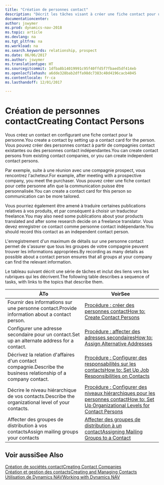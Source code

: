 ```yaml
---
title: "Création de personnes contact"
description: "Décrit les tâches visant à créer une fiche contact pour une personne, par exemple, un prospect ou un fournisseur, afin de définir les relations et personnaliser la communication."
documentationcenter: 
author: jswymer
ms.prod: dynamics-nav-2018
ms.topic: article
ms.devlang: na
ms.tgt_pltfrm: na
ms.workload: na
ms.search.keywords: relationship, prospect
ms.date: 06/06/2017
ms.author: jswymer
ms.translationtype: HT
ms.sourcegitcommit: 1dfba8b14019991c95f40ffd5f7fbaed5df414eb
ms.openlocfilehash: a6dde328bab2dffa98dc7383c40d4196cacb4045
ms.contentlocale: fr-ca
ms.lasthandoff: 12/01/2017

---
```

# <a name="creating-contact-persons"></a><span data-ttu-id="62b1c-103">Création de personnes contact</span><span class="sxs-lookup"><span data-stu-id="62b1c-103">Creating Contact Persons</span></span>
<span data-ttu-id="62b1c-104">Vous créez un contact en configurant une fiche contact pour la personne.</span><span class="sxs-lookup"><span data-stu-id="62b1c-104">You create a contact by setting up a contact card for the person.</span></span> <span data-ttu-id="62b1c-105">Vous pouvez créer des personnes contact à partir de compagnies contact existantes ou des personnes contact indépendantes.</span><span class="sxs-lookup"><span data-stu-id="62b1c-105">You can create contact persons from existing contact companies, or you can create independent contact persons.</span></span>

<span data-ttu-id="62b1c-106">Par exemple, suite à une réunion avec une compagnie prospect, vous rencontrez l'acheteur.</span><span class="sxs-lookup"><span data-stu-id="62b1c-106">For example, after meeting with a prospective company, you meet the purchaser.</span></span> <span data-ttu-id="62b1c-107">Vous pouvez créer une fiche contact pour cette personne afin que la communication puisse être personnalisée.</span><span class="sxs-lookup"><span data-stu-id="62b1c-107">You can create a contact card for this person so communication can be more tailored.</span></span>

<span data-ttu-id="62b1c-108">Vous pourriez également être amené à traduire certaines publications relatives à vos produits, et par conséquent à choisir un traducteur freelance.</span><span class="sxs-lookup"><span data-stu-id="62b1c-108">You may also need some publications about your products translated and after some research decide on a freelance translator.</span></span> <span data-ttu-id="62b1c-109">Vous devez enregistrer ce contact comme personne contact indépendante.</span><span class="sxs-lookup"><span data-stu-id="62b1c-109">You should record this contact as an independent contact person.</span></span>

<span data-ttu-id="62b1c-110">L'enregistrement d'un maximum de détails sur une personne contact permet de s'assurer que tous les groupes de votre compagnie peuvent trouver les informations appropriées.</span><span class="sxs-lookup"><span data-stu-id="62b1c-110">By recording as many details as possible about a contact person ensures that all groups at your company can find the relevant information.</span></span>

<span data-ttu-id="62b1c-111">Le tableau suivant décrit une série de tâches et inclut des liens vers les rubriques qui les décrivent.</span><span class="sxs-lookup"><span data-stu-id="62b1c-111">The following table describes a sequence of tasks, with links to the topics that describe them.</span></span> 

| <span data-ttu-id="62b1c-112">À</span><span class="sxs-lookup"><span data-stu-id="62b1c-112">To</span></span> | <span data-ttu-id="62b1c-113">Voir</span><span class="sxs-lookup"><span data-stu-id="62b1c-113">See</span></span> |
| --- | --- |
| <span data-ttu-id="62b1c-114">Fournir des informations sur une personne contact.</span><span class="sxs-lookup"><span data-stu-id="62b1c-114">Provide information about a contact person.</span></span> |[<span data-ttu-id="62b1c-115">Procédure : créer des personnes contact</span><span class="sxs-lookup"><span data-stu-id="62b1c-115">How to: Create Contact Persons</span></span>](marketing-how-create-contact-persons.md) |
| <span data-ttu-id="62b1c-116">Configurer une adresse secondaire pour un contact.</span><span class="sxs-lookup"><span data-stu-id="62b1c-116">Set up an alternate address for a contact.</span></span> |[<span data-ttu-id="62b1c-117">Procédure : affecter des adresses secondaires</span><span class="sxs-lookup"><span data-stu-id="62b1c-117">How to: Assign Alternative Addresses</span></span>](marketing-how-assign-alternate-address.md) |
| <span data-ttu-id="62b1c-118">Décrivez la relation d'affaires d'un contact compagnie.</span><span class="sxs-lookup"><span data-stu-id="62b1c-118">Describe the business relationship of a company contact.</span></span> |[<span data-ttu-id="62b1c-119">Procédure : Configurer des responsabilités sur les contacts</span><span class="sxs-lookup"><span data-stu-id="62b1c-119">How to: Set Up Job Responsibilities on Contacts</span></span>](marketing-job-responsibilities.md) |
| <span data-ttu-id="62b1c-120">Décrire le niveau hiérarchique de vos contacts.</span><span class="sxs-lookup"><span data-stu-id="62b1c-120">Describe the organizational level of your contacts.</span></span> |[<span data-ttu-id="62b1c-121">Procédure : Configurer des niveaux hiérarchiques pour les personnes contact</span><span class="sxs-lookup"><span data-stu-id="62b1c-121">How to: Set Up Organizational Levels for Contact Persons</span></span>](marketing-organizational-levels.md) |
| <span data-ttu-id="62b1c-122">Affecter des groupes de distribution à vos contacts</span><span class="sxs-lookup"><span data-stu-id="62b1c-122">Assign mailing groups your contacts</span></span> |[<span data-ttu-id="62b1c-123">Affecter des groupes de distribution à un contact</span><span class="sxs-lookup"><span data-stu-id="62b1c-123">Assigning Mailing Groups to a Contact</span></span>](marketing-mailing-groups.md) |

## <a name="see-also"></a><span data-ttu-id="62b1c-124">Voir aussi</span><span class="sxs-lookup"><span data-stu-id="62b1c-124">See Also</span></span>
[<span data-ttu-id="62b1c-125">Création de sociétés contact</span><span class="sxs-lookup"><span data-stu-id="62b1c-125">Creating Contact Companies</span></span>](marketing-create-contact-companies.md)  
[<span data-ttu-id="62b1c-126">Création et gestion des contacts</span><span class="sxs-lookup"><span data-stu-id="62b1c-126">Creating and Managing Contacts</span></span>]()  
[<span data-ttu-id="62b1c-127">Utilisation de Dynamics NAV</span><span class="sxs-lookup"><span data-stu-id="62b1c-127">Working with Dynamics NAV</span></span>](ui-work-product.md)

